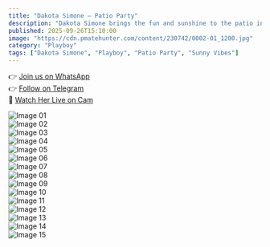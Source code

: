 ```yaml
---
title: "Dakota Simone – Patio Party"
description: "Dakota Simone brings the fun and sunshine to the patio in this lively Playboy set."
published: 2025-09-26T15:10:00
image: "https://cdn.pmatehunter.com/content/230742/0002-01_1200.jpg"
category: "Playboy"
tags: ["Dakota Simone", "Playboy", "Patio Party", "Sunny Vibes"]
---
```


👉 [Join us on WhatsApp](https://redirecting-kappa.vercel.app/)  
👉 [Follow on Telegram](https://redirecting-kappa.vercel.app/)  
🔞 [Watch Her Live on Cam](https://redirecting-kappa.vercel.app/)  

![Image 01](https://cdn.pmatehunter.com/content/230742/0002-01_1200.jpg)  
![Image 02](https://cdn.pmatehunter.com/content/230742/0002-02_1200.jpg)  
![Image 03](https://cdn.pmatehunter.com/content/230742/0002-03_1200.jpg)  
![Image 04](https://cdn.pmatehunter.com/content/230742/0002-04_1200.jpg)  
![Image 05](https://cdn.pmatehunter.com/content/230742/0002-05_1200.jpg)  
![Image 06](https://cdn.pmatehunter.com/content/230742/0002-06_1200.jpg)  
![Image 07](https://cdn.pmatehunter.com/content/230742/0002-07_1200.jpg)  
![Image 08](https://cdn.pmatehunter.com/content/230742/0002-08_1200.jpg)  
![Image 09](https://cdn.pmatehunter.com/content/230742/0002-09_1200.jpg)  
![Image 10](https://cdn.pmatehunter.com/content/230742/0002-10_1200.jpg)  
![Image 11](https://cdn.pmatehunter.com/content/230742/0002-11_1200.jpg)  
![Image 12](https://cdn.pmatehunter.com/content/230742/0002-12_1200.jpg)  
![Image 13](https://cdn.pmatehunter.com/content/230742/0002-13_1200.jpg)  
![Image 14](https://cdn.pmatehunter.com/content/230742/0002-14_1200.jpg)  
![Image 15](https://cdn.pmatehunter.com/content/230742/0002-15_1800.jpg)